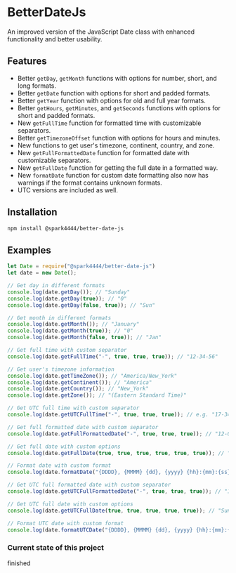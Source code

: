# BetterDateJs
An improved version of the JavaScript Date class with enhanced functionality and better usability.

## Features
* Better `getDay`, `getMonth` functions with options for number, short, and long formats.
* Better `getDate` function with options for short and padded formats.
* Better `getYear` function with options for old and full year formats.
* Better `getHours`, `getMinutes`, and `getSeconds` functions with options for short and padded formats.
* New `getFullTime` function for formatted time with customizable separators.
* Better `getTimezoneOffset` function with options for hours and minutes.
* New functions to get user's timezone, continent, country, and zone.
* New `getFullFormattedDate` function for formatted date with customizable separators.
* New `getFullDate` function for getting the full date in a formatted way.
* New `formatDate` function for custom date formatting also now has warnings if the format contains unknown formats.
* UTC versions are included as well.

## Installation
```bash
npm install @spark4444/better-date-js
```

## Examples
```javascript
let Date = require("@spark4444/better-date-js")
let date = new Date();

// Get day in different formats
console.log(date.getDay()); // "Sunday"
console.log(date.getDay(true)); // "0"
console.log(date.getDay(false, true)); // "Sun"

// Get month in different formats
console.log(date.getMonth()); // "January"
console.log(date.getMonth(true)); // "0"
console.log(date.getMonth(false, true)); // "Jan"

// Get full time with custom separator
console.log(date.getFullTime("-", true, true, true)); // "12-34-56"

// Get user's timezone information
console.log(date.getTimeZone()); // "America/New_York"
console.log(date.getContinent()); // "America"
console.log(date.getCountry()); // "New_York"
console.log(date.getZone()); // "(Eastern Standard Time)"

// Get UTC full time with custom separator
console.log(date.getUTCFullTime("-", true, true, true)); // e.g. "17-34-56"

// Get full formatted date with custom separator
console.log(date.getFullFormattedDate("-", true, true, true)); // "12-01-2020"

// Get full date with custom options
console.log(date.getFullDate(true, true, true, true, true, true)); // "Sunday January 12.01.2020 12:34:56 GMT+3 (Eastern Standard Time)"

// Format date with custom format
console.log(date.formatDate("{DDDD}, {MMMM} {dd}, {yyyy} {hh}:{mm}:{ss} {t}")); // "Sunday, January 12, 2020 12:34:56 America/New_York"

// Get UTC full formatted date with custom separator
console.log(date.getUTCFullFormattedDate("-", true, true, true)); // "12-01-2020"

// Get UTC full date with custom options
console.log(date.getUTCFullDate(true, true, true, true, true)); // "Sunday January 12.01.2020 17:34:56 (Eastern Standard Time)"

// Format UTC date with custom format
console.log(date.formatUTCDate("{DDDD}, {MMMM} {dd}, {yyyy} {hh}:{mm}:{ss} {t}")); // "Sunday, January 12, 2020 17:34:56 America/New_York"
```

### Current state of this project
finished